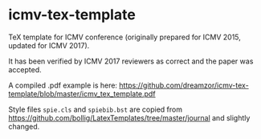 # icmv-tex-template
TeX template for ICMV conference (originally prepared for ICMV 2015, updated for ICMV 2017). 

It has been verified by ICMV 2017 reviewers as correct and the paper was accepted.

A compiled .pdf example is here: https://github.com/dreamzor/icmv-tex-template/blob/master/icmv_tex_template.pdf

Style files `spie.cls` and `spiebib.bst` are copied from https://github.com/bollig/LatexTemplates/tree/master/journal and slightly changed. 
